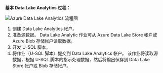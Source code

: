 **基本 Data Lake Analytics 过程：**

![Azure Data Lake Analytics 流程图](./media/data-lake-analytics-basic-process-include/data-lake-analytics-process.png)

1. 创建 Data Lake Analytics 帐户。
2. 准备源数据。 Data Lake Analytic 作业可从 Azure Data Lake Store 帐户或 Azure Blob 存储帐户读取数据。   
3. 开发 U-SQL 脚本。
4. 将作业（U-SQL 脚本）提交到 Data Lake Analytics 帐户。 该作业将读取源数据，根据 U-SQL 脚本的指示处理数据，然后将输出保存到 Data Lake Store 帐户或 Blob 存储帐户。



<!--HONumber=Jan17_HO3-->


